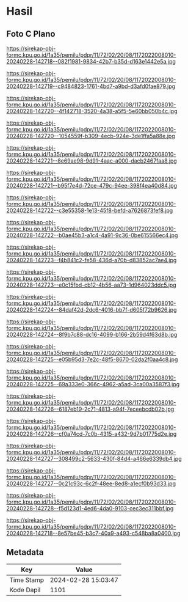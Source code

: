 # Hasil

## Foto C Plano

https://sirekap-obj-formc.kpu.go.id/1a35/pemilu/pdpr/11/72/02/20/08/1172022008010-20240228-142718--082f1981-9834-42b7-b35d-d163e1442e5a.jpg

https://sirekap-obj-formc.kpu.go.id/1a35/pemilu/pdpr/11/72/02/20/08/1172022008010-20240228-142719--c9484823-1761-4bd7-a9bd-d3afd0fae879.jpg

https://sirekap-obj-formc.kpu.go.id/1a35/pemilu/pdpr/11/72/02/20/08/1172022008010-20240228-142720--4f142718-3520-4a38-a5f5-5e60bb050b4c.jpg

https://sirekap-obj-formc.kpu.go.id/1a35/pemilu/pdpr/11/72/02/20/08/1172022008010-20240228-142720--1054559f-b309-4ecb-924e-3de1ffa5a88e.jpg

https://sirekap-obj-formc.kpu.go.id/1a35/pemilu/pdpr/11/72/02/20/08/1172022008010-20240228-142721--8e69ae98-9d91-4aac-a000-dacb2467faa8.jpg

https://sirekap-obj-formc.kpu.go.id/1a35/pemilu/pdpr/11/72/02/20/08/1172022008010-20240228-142721--b95f7e4d-72ce-479c-94ee-398f4ea40d84.jpg

https://sirekap-obj-formc.kpu.go.id/1a35/pemilu/pdpr/11/72/02/20/08/1172022008010-20240228-142722--c3e55358-1e13-45f8-befd-a7626873fef8.jpg

https://sirekap-obj-formc.kpu.go.id/1a35/pemilu/pdpr/11/72/02/20/08/1172022008010-20240228-142722--b0ae45b3-a1c4-4a91-9c36-0be615566ec4.jpg

https://sirekap-obj-formc.kpu.go.id/1a35/pemilu/pdpr/11/72/02/20/08/1172022008010-20240228-142723--f4b841c2-fe58-436d-a70b-d83852ac7ae4.jpg

https://sirekap-obj-formc.kpu.go.id/1a35/pemilu/pdpr/11/72/02/20/08/1172022008010-20240228-142723--e0c15fbd-cb12-4b56-aa73-1d964023ddc5.jpg

https://sirekap-obj-formc.kpu.go.id/1a35/pemilu/pdpr/11/72/02/20/08/1172022008010-20240228-142724--84daf42d-2dc6-4016-bb7f-d605f72b9626.jpg

https://sirekap-obj-formc.kpu.go.id/1a35/pemilu/pdpr/11/72/02/20/08/1172022008010-20240228-142724--8f9b7c88-dc16-4099-b166-2b59d4f63d8b.jpg

https://sirekap-obj-formc.kpu.go.id/1a35/pemilu/pdpr/11/72/02/20/08/1172022008010-20240228-142725--e05b95d3-7e2c-48f5-8670-02da2f0aa4c8.jpg

https://sirekap-obj-formc.kpu.go.id/1a35/pemilu/pdpr/11/72/02/20/08/1172022008010-20240228-142725--69a333e0-366c-4962-a5ad-3ca00a3587f3.jpg

https://sirekap-obj-formc.kpu.go.id/1a35/pemilu/pdpr/11/72/02/20/08/1172022008010-20240228-142726--6187eb19-2c71-4813-a94f-7eceebcdb02b.jpg

https://sirekap-obj-formc.kpu.go.id/1a35/pemilu/pdpr/11/72/02/20/08/1172022008010-20240228-142726--cf0a74cd-7c0b-4315-a432-9d7b01775d2e.jpg

https://sirekap-obj-formc.kpu.go.id/1a35/pemilu/pdpr/11/72/02/20/08/1172022008010-20240228-142727--308499c2-5633-430f-84d4-a466e6339db4.jpg

https://sirekap-obj-formc.kpu.go.id/1a35/pemilu/pdpr/11/72/02/20/08/1172022008010-20240228-142727--0c21c93c-6c2f-48ee-8ed8-a1ecf0b93d33.jpg

https://sirekap-obj-formc.kpu.go.id/1a35/pemilu/pdpr/11/72/02/20/08/1172022008010-20240228-142728--f5d123d1-4ed6-4da0-9103-cec3ec311bbf.jpg

https://sirekap-obj-formc.kpu.go.id/1a35/pemilu/pdpr/11/72/02/20/08/1172022008010-20240228-142718--8e57be45-b3c7-40a9-a493-c548ba8a0400.jpg


## Metadata

| Key        | Value               |
| ---------- | ------------------- |
| Time Stamp | 2024-02-28 15:03:47 |
| Kode Dapil | 1101                |



